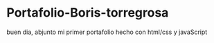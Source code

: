 # Portafolio-Boris-torregrosa
buen dia, abjunto mi primer portafolio hecho con html/css y javaScript
